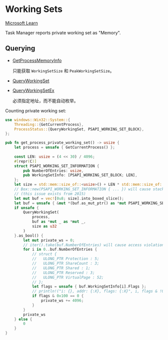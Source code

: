 # Working Sets
[Microsoft Learn](https://learn.microsoft.com/en-us/windows/win32/memory/working-set)

Task Manager reports private working set as "Memory".

## Querying
- [GetProcessMemoryInfo](https://learn.microsoft.com/en-us/windows/win32/api/psapi/nf-psapi-getprocessmemoryinfo)

  只能获取 `WorkingSetSize` 和 `PeakWorkingSetSize`。
- [QueryWorkingSet](https://learn.microsoft.com/en-us/windows/win32/api/psapi/nf-psapi-queryworkingset)
- [QueryWorkingSetEx](https://learn.microsoft.com/en-us/windows/win32/api/psapi/nf-psapi-queryworkingsetex)

  必须指定地址，而不能自动枚举。

Counting private working set:
```rust
use windows::Win32::System::{
    Threading::{GetCurrentProcess},
    ProcessStatus::{QueryWorkingSet, PSAPI_WORKING_SET_BLOCK},
};

pub fn get_process_private_working_set() -> usize {
    let process = unsafe { GetCurrentProcess() };
    
    const LEN: usize = (4 << 30) / 4096;
    #[repr(C)]
    struct PSAPI_WORKING_SET_INFORMATION {
        pub NumberOfEntries: usize,
        pub WorkingSetInfo: [PSAPI_WORKING_SET_BLOCK; LEN],
    };
    let size = std::mem::size_of::<usize>() + LEN * std::mem::size_of::<PSAPI_WORKING_SET_BLOCK>();
    // Box::new(PSAPI_WORKING_SET_INFORMATION { ... }) will cause stack overflow
    // (this issue exists from 2015)
    let mut buf = vec![0u8; size].into_boxed_slice();
    let buf = unsafe { &mut *(buf.as_mut_ptr() as *mut PSAPI_WORKING_SET_INFORMATION) };
    if unsafe {
        QueryWorkingSet(
            process,
            buf as *mut _ as *mut _,
            size as u32
        )
    }.as_bool() {
        let mut private_ws = 0;
        // iter().take(buf.NumberOfEntries) will cause access violation.
        for i in 0..buf.NumberOfEntries {
            // struct {
            //   ULONG_PTR Protection : 5;
            //   ULONG_PTR ShareCount : 3;
            //   ULONG_PTR Shared : 1;
            //   ULONG_PTR Reserved : 3;
            //   ULONG_PTR VirtualPage : 52;
            // };
            let flags = unsafe { buf.WorkingSetInfo[i].Flags };
            // println!("i: {}, addr: {:X}, flags: {:X}", i, flags & !0xFFF, flags & 0xFFF);
            if flags & 0x100 == 0 {
                private_ws += 4096;
            }
        }
        private_ws
    } else {
        0
    }
}
```